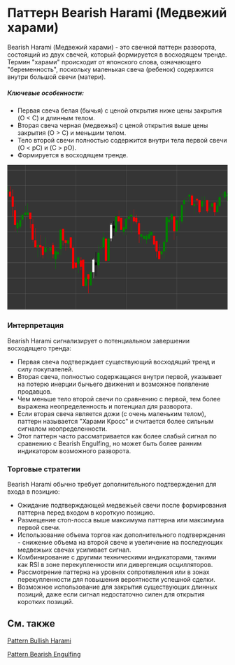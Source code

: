# Паттерн Bearish Harami (Медвежий харами)

Bearish Harami (Медвежий харами) - это свечной паттерн разворота, состоящий из двух свечей, который формируется в восходящем тренде. Термин "харами" происходит от японского слова, означающего "беременность", поскольку маленькая свеча (ребенок) содержится внутри большой свечи (матери).

##### Ключевые особенности:

- Первая свеча белая (бычья) с ценой открытия ниже цены закрытия (O < C) и длинным телом.
- Вторая свеча черная (медвежья) с ценой открытия выше цены закрытия (O > C) и меньшим телом.
- Тело второй свечи полностью содержится внутри тела первой свечи (O < pC) и (C > pO).
- Формируется в восходящем тренде.

![Bearish Harami Pattern](../../../images/bearishharamipattern.png)

### Интерпретация

Bearish Harami сигнализирует о потенциальном завершении восходящего тренда:

- Первая свеча подтверждает существующий восходящий тренд и силу покупателей.
- Вторая свеча, полностью содержащаяся внутри первой, указывает на потерю инерции бычьего движения и возможное появление продавцов.
- Чем меньше тело второй свечи по сравнению с первой, тем более выражена неопределенность и потенциал для разворота.
- Если вторая свеча является дожи (с очень маленьким телом), паттерн называется "Харами Кросс" и считается более сильным сигналом неопределенности.
- Этот паттерн часто рассматривается как более слабый сигнал по сравнению с Bearish Engulfing, но может быть более ранним индикатором возможного разворота.

### Торговые стратегии

Bearish Harami обычно требует дополнительного подтверждения для входа в позицию:

- Ожидание подтверждающей медвежьей свечи после формирования паттерна перед входом в короткую позицию.
- Размещение стоп-лосса выше максимума паттерна или максимума первой свечи.
- Использование объема торгов как дополнительного подтверждения - снижение объема на второй свече и увеличение на последующих медвежьих свечах усиливает сигнал.
- Комбинирование с другими техническими индикаторами, такими как RSI в зоне перекупленности или дивергенция осцилляторов.
- Рассмотрение паттерна на уровнях сопротивления или в зонах перекупленности для повышения вероятности успешной сделки.
- Возможное использование для закрытия существующих длинных позиций, даже если сигнал недостаточно силен для открытия коротких позиций.

## См. также

[Pattern Bullish Harami](bullish_harami.md)

[Pattern Bearish Engulfing](bearish_engulfing.md)
